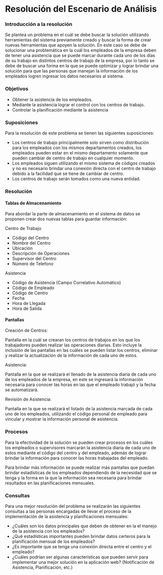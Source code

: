 # Resolución del Escenario de Análisis

### Introducción a la resolución
Se plantea un problema en el cuál se debe buscar la solución utilizando herramientas del sistema previamente creado y buscar la forma de crear nuevas herramientas que apoyen la solución. En este caso se debe de solucionar una problemática en la cuál los empleados de la empresa deben de tener una asistencia que se puede marcar durante cada uno de los días de su trabajo en distintos centros de trabajo de la empresa, por lo tanto se debe de buscar una forma en la que se puede optimizar y lograr brindar una solución para que las personas que manejan la información de los empleados logren ingresar los datos necesarios al sistema.

### Objetivos

- Obtener la asistencia de los empleados.
- Mediante la asistencia lograr el control con los centros de trabajo.
- Controlar la planificación mediante la asistencia

### Suposiciones

Para la resolución de este problema se tienen las siguientes suposiciones:
- Los centros de trabajo principalmente solo sirven como distribución para los empleados con los mismos departamentos creados, los empleados pueden estar en el mismo departamento solamente que pueden cambiar de centro de trabajo en cualquier momento.
- Los empleados siguen utilizando el mismo sistema de códigos creados y no es necesario brindar una conexión directa con el centro de trabajo debido a la facilidad que se tiene de cambiar de centro.
- Los centros de trabajo serán tomados como una nueva entidad.

### Resolución

#### Tablas de Almacenamiento

Para abordar la parte de almacenamiento en el sistema de datos se proponen crear dos nuevas tablas para guardar información:

Centro de Trabajo
- Código del Centro
- Nombre del Centro
- Ubicación
- Descripción de Operaciones
- Supervisor del Centro
- Número de Telefono

Asistencia
- Código de Asistencia (Campo Correlativo Automático)
- Código de Empleado
- Código de Centro
- Fecha
- Hora de Llegada
- Hora de Salida

#### Pantallas

Creación de Centros:

Pantalla en la cuál se crearan los centros de trabajos en los que los trabajadores pueden realizar las operaciones diarias. Esto incluye la inclusión de las pantallas en las cuáles se pueden listar los centros, eliminar y realizar la actualización de la información de cada uno de estos.

Asistencia:

Pantalla en la que se realizará el llenado de la asistencia diaria de cada uno de los empleados de la empresa, en este se ingresará la información necesaria para conocer las horas en las que el empleado trabajó y la fecha se automatizará.

Revisión de Asistencia:

Pantalla en la que se realizará el listado de la asistencia marcada de cada uno de los empleados, utilizando el código personal de empleado para vincular y mostrar la información personal de asistencia.

### Procesos

Para la efectividad de la solución se pueden crear procesos en los cuáles los empleados o supervisores marcarán la asistencia diaria de cada uno de estos mediante el código del centro y del empleado, además de lograr brindar la información para conocer las horas trabajadas del empleado.

Para brindar más información se puede realizar más pantallas que puedan brindar estadísticas de los empleados dependiendo de la necesidad que se tenga y la forma en la que la información sea necesaria para brindar resultados en las planificaciones mensuales.

### Consultas

Para una mejor resolución del problema se realizarán las siguientes consultas a las personas encargadas de llevar el proceso de la implementación de la asistencia y planificaciones mensuales:
- ¿Cuáles son los datos principales que deben de obtener en la el manejo de la asistencia con los empleados?
- ¿Qué estadísticas importantes pueden brindar datos certeros para la planificación mensual de los empleados?
- ¿Es importante que se tenga una conexión directa entre el centro y el empleado?
- ¿Cuáles podrían ser algunas características que pueden servir para implementar una mejor solución en la aplicación web? (Notificación de Asistencia, Planificación, etc.)